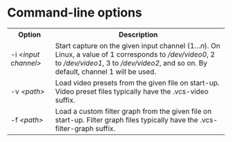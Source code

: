 # Command-line options

<dokki-table headerless>
    <table>
        <tr>
            <th>Option</th>
            <th>Description</th>
        </tr>
        <tr>
            <td>-i <i>&lt;input channel&gt;</i></td>
            <td>
                Start capture on the given input channel (1&#8230;<i>n</i>). On Linux, a value of 1 corresponds to <em>/dev/video0</em>, 2 to <em>/dev/video1</em>, 3 to <em>/dev/video2</em>, and so on. By default, channel 1 will be used.
            </td>
        </tr>
        <tr>
            <td>-v <i>&lt;path&gt;</i></td>
            <td>
                Load video presets from the given file on start-up. Video preset files typically have the .vcs-video suffix.
            </td>
        </tr>
        <tr>
            <td>-f <i>&lt;path&gt;</i></td>
            <td>
                Load a custom filter graph from the given file on start-up. Filter graph files typically have the .vcs-filter-graph suffix.
            </td>
        </tr>
    </table>
</dokki-table>
